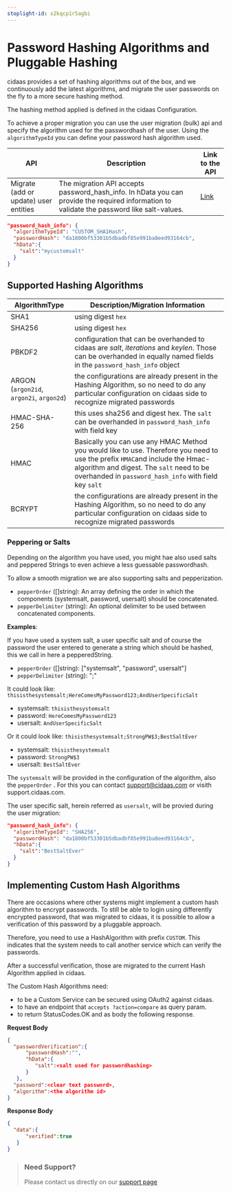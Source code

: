 ```yaml
---
stoplight-id: x2kqcp1r5agbi
---
```


# Password Hashing Algorithms and Pluggable Hashing

cidaas provides a set of hashing algorithms out of the box, and we continuously add the latest algorithms, and migrate the user passwords on the fly to a more secure hashing method. 

The hashing method applied is defined in the cidaas Configuration.

To achieve a proper migration you can use the user migration (bulk) api and specify the algorithm used for the passwordhash of the user. Using the `algorithmTypeId` you can define your password hash algorithm used.

API | Description | Link to the API
----|--------------|---------
Migrate (add or update) user entities | The migration API accepts password_hash_info. In hData you can provide the required information to validate the password like salt-values. | [Link](https://docs.cidaas.com/docs/integration-doc/a20291b88d28a-migrate-add-or-update-user-entities)


```json
"password_hash_info": {
  "algorithmTypeId": "CUSTOM_SHA1Hash",
  "passwordHash": "da1800bf53301b5dbadbf85e991ba8eed93164cb",
  "hData":{
    "salt":"mycustomsalt"
  }
}
```

<!--
type: tab
title: Supported Hashing Algorithms
-->

## Supported Hashing Algorithms


AlgorithmType | Description/Migration Information
---|---
SHA1 |using digest `hex`
SHA256| using digest `hex`
PBKDF2 | configuration that can be overhanded to cidaas are _salt_, _iterations_ and _keylen_. Those can be overhanded in equally named fields in the `password_hash_info` object
ARGON (`argon2id`, `argon2i`, `argon2d`) | the configurations are already present in the Hashing Algorithm, so no need to do any particular configuration on cidaas side to recognize migrated passwords
HMAC-SHA-256 | this uses sha256 and digest hex. The `salt` can be overhanded in `password_hash_info` with field key 
HMAC | Basically you can use any HMAC Method you would like to use. Therefore you need to use the prefix `HMAC`and include the Hmac-algorithm and digest. The `salt` need to be overhanded in `password_hash_info` with field key `salt`
BCRYPT | the configurations are already present in the Hashing Algorithm, so no need to do any particular configuration on cidaas side to recognize migrated passwords

### Peppering or Salts

Depending on the algorithm you have used, you might hae also used salts and peppered Strings to even achieve a less guessable passwordhash.

To allow a smooth migration we are also supporting salts and pepperization.

* `pepperOrder` ([]string): An array defining the order in which the components (systemsalt, password, usersalt) should be concatenated.
* `pepperDelimiter` (string): An optional delimiter to be used between concatenated components.

**Examples**:

If you have used a system salt, a user specific salt and of course the password the user entered to generate a string which should be hashed, this we call in here a pepperedString.

* `pepperOrder` ([]string): ["systemsalt", "password", usersalt"]
* `pepperDelimiter` (string): ";"

It could look like: `thisisthesystemsalt;HereComesMyPassword123;AndUserSpecificSalt`
* systemsalt: `thisisthesystemsalt`
* password: `HereComesMyPassword123`
* usersalt: `AndUserSpecificSalt`

Or it could look like: `thisisthesystemsalt;StrongPW$3;BestSaltEver`
* systemsalt: `thisisthesystemsalt`
* password: `StrongPW$3`
* usersalt: `BestSaltEver`

The `systemsalt` will be provided in the configuration of the algorithm, also the `pepperOrder` . For this you can contact support@cidaas.com or visith support.cidaas.com.

The user specific salt, herein referred as `usersalt`, will be provied during the user migration:


```json
"password_hash_info": {
  "algorithmTypeId": "SHA256",
  "passwordHash": "da1800bf53301b5dbadbf85e991ba8eed93164cb",
  "hData":{
    "salt":"BestSaltEver"
  }
}
```


<!--
type: tab
title: Implementing Custom Hash Algorithms
-->

## Implementing Custom Hash Algorithms

There are occasions where other systems might implement a custom hash algorithm to encrypt passwords. To still be able to login using differently encrypted password, that was migrated to cidaas, it is possible to allow a verification of this password by a pluggable approach.

Therefore, you need to use a HashAlgorithm with prefix `CUSTOM`. This indicates that the system needs to call another service which can verify the passwords.

After a successful verification, those are migrated to the current Hash Algorithm applied in cidaas.

The Custom Hash Algorithms need:
        
- to be a Custom Service can be secured using OAuth2 against cidaas.
- to have an endpoint that `accepts ?action=compare` as query param.
- to return StatusCodes.OK and as body the following response.


**Request Body**

```json
{
  "passwordVerification":{
      "passwordHash":"",
      "hData":{
         "salt":<salt used for passwordhashing>
      }
   },
  "password":<clear text password>,
  "algorithm":<the algorithm id>
}
```
**Response Body**

```json
{
  "data":{
      "verified":true
   }
}
```

<!-- type: tab-end -->

<!-- theme: warning -->
> ### Need Support?
> Please contact us directly on our [support page](https://support.cidaas.com/en/support/home)



